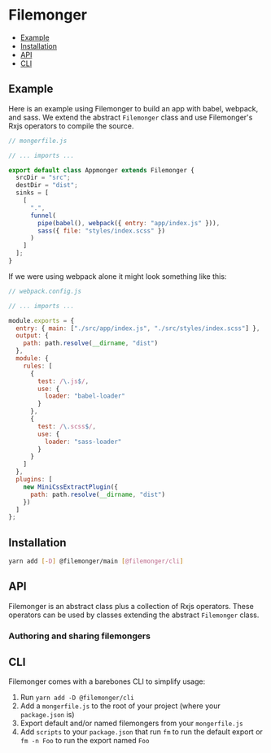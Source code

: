 # Filemonger

* [Example](#example)
* [Installation](#installation)
* [API](#api)
* [CLI](#cli)

## Example

Here is an example using Filemonger to build an app with babel, webpack, and
sass. We extend the abstract `Filemonger` class and use Filemonger's Rxjs
operators to compile the source.

```js
// mongerfile.js

// ... imports ...

export default class Appmonger extends Filemonger {
  srcDir = "src";
  destDir = "dist";
  sinks = [
    [
      ".",
      funnel(
        pipe(babel(), webpack({ entry: "app/index.js" })),
        sass({ file: "styles/index.scss" })
      )
    ]
  ];
}
```

If we were using webpack alone it might look something like this:

```js
// webpack.config.js

// ... imports ...

module.exports = {
  entry: { main: ["./src/app/index.js", "./src/styles/index.scss"] },
  output: {
    path: path.resolve(__dirname, "dist")
  },
  module: {
    rules: [
      {
        test: /\.js$/,
        use: {
          loader: "babel-loader"
        }
      },
      {
        test: /\.scss$/,
        use: {
          loader: "sass-loader"
        }
      }
    ]
  },
  plugins: [
    new MiniCssExtractPlugin({
      path: path.resolve(__dirname, "dist")
    })
  ]
};
```

## Installation

```sh
yarn add [-D] @filemonger/main [@filemonger/cli]
```

## API

Filemonger is an abstract class plus a collection of Rxjs operators. These
operators can be used by classes extending the abstract `Filemonger` class.

### Authoring and sharing filemongers

## CLI

Filemonger comes with a barebones CLI to simplify usage:

1. Run `yarn add -D @filemonger/cli`
2. Add a `mongerfile.js` to the root of your project (where your `package.json`
   is)
3. Export default and/or named filemongers from your `mongerfile.js`
4. Add `scripts` to your `package.json` that run `fm` to run the default export
   or `fm -n Foo` to run the export named `Foo`
